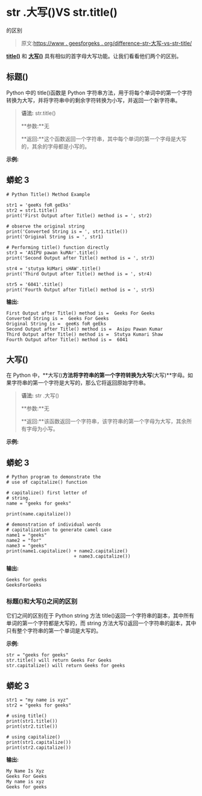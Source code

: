 # str .大写()VS str.title()

的区别

> 原文:[https://www . geesforgeks . org/difference-str-大写-vs-str-title/](https://www.geeksforgeeks.org/difference-between-str-capitalize-vs-str-title/)

[**title()**](https://www.geeksforgeeks.org/title-in-python/) 和 [**大写()**](https://www.geeksforgeeks.org/string-capitalize-python/) 具有相似的首字母大写功能。让我们看看他们两个的区别。

## 标题()

Python 中的 title()函数是 Python 字符串方法，用于将每个单词中的第一个字符转换为大写，并将字符串中的剩余字符转换为小写，并返回一个新字符串。

> **语法:** str.title()
> 
> **参数:**无
> 
> **返回:**这个函数返回一个字符串，其中每个单词的第一个字母是大写的，其余的字母都是小写的。

**示例:**

## 蟒蛇 3

```
# Python Title() Method Example

str1 = 'geeKs foR geEks'
str2 = str1.title()
print('First Output after Title() method is = ', str2)

# observe the original string
print('Converted String is = ', str1.title())
print('Original String is = ', str1)

# Performing title() function directly
str3 = 'ASIPU pawan kuMAr'.title()
print('Second Output after Title() method is = ', str3)

str4 = 'stutya kUMari sHAW'.title()
print('Third Output after Title() method is = ', str4)

str5 = '6041'.title()
print('Fourth Output after Title() method is = ', str5)
```

**输出:**

```
First Output after Title() method is =  Geeks For Geeks
Converted String is =  Geeks For Geeks
Original String is =  geeKs foR geEks
Second Output after Title() method is =  Asipu Pawan Kumar
Third Output after Title() method is =  Stutya Kumari Shaw
Fourth Output after Title() method is =  6041
```

## 大写()

在 Python 中，**大写()**方法将字符串的第一个字符转换为大写**(大写)**字母。如果字符串的第一个字符是大写的，那么它将返回原始字符串。

> **语法:** str .大写()
> 
> **参数:**无
> 
> **返回:**该函数返回一个字符串，该字符串的第一个字母为大写，其余所有字母为小写。

**示例:**

## 蟒蛇 3

```
# Python program to demonstrate the
# use of capitalize() function

# capitalize() first letter of
# string.
name = "geeks for geeks"

print(name.capitalize())

# demonstration of individual words
# capitalization to generate camel case
name1 = "geeks"
name2 = "for"
name3 = "geeks"
print(name1.capitalize() + name2.capitalize()
                         + name3.capitalize())
```

**输出:**

```
Geeks for geeks
GeeksForGeeks
```

### 标题()和大写()之间的区别

它们之间的区别在于 Python string 方法 title()返回一个字符串的副本，其中所有单词的第一个字符都是大写的，而 string 方法大写()返回一个字符串的副本，其中只有整个字符串的第一个单词是大写的。

**示例:**

```
str = "geeks for geeks"
str.title() will return Geeks For Geeks
str.capitalize() will return Geeks for geeks
```

## 蟒蛇 3

```
str1 = "my name is xyz"
str2 = "geeks for geeks"

# using title()
print(str1.title())
print(str2.title())

# using capitalize()
print(str1.capitalize())
print(str2.capitalize())
```

**输出:**

```
My Name Is Xyz
Geeks For Geeks
My name is xyz
Geeks for geeks
```